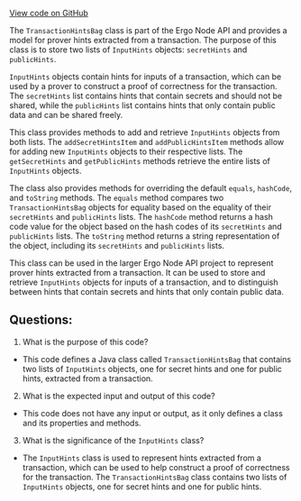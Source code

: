 [View code on GitHub](https://github.com/ergoplatform/ergo-appkit/java-client-generated/src/main/java/org/ergoplatform/restapi/client/TransactionHintsBag.java)

The `TransactionHintsBag` class is part of the Ergo Node API and provides a model for prover hints extracted from a transaction. The purpose of this class is to store two lists of `InputHints` objects: `secretHints` and `publicHints`. 

`InputHints` objects contain hints for inputs of a transaction, which can be used by a prover to construct a proof of correctness for the transaction. The `secretHints` list contains hints that contain secrets and should not be shared, while the `publicHints` list contains hints that only contain public data and can be shared freely.

This class provides methods to add and retrieve `InputHints` objects from both lists. The `addSecretHintsItem` and `addPublicHintsItem` methods allow for adding new `InputHints` objects to their respective lists. The `getSecretHints` and `getPublicHints` methods retrieve the entire lists of `InputHints` objects.

The class also provides methods for overriding the default `equals`, `hashCode`, and `toString` methods. The `equals` method compares two `TransactionHintsBag` objects for equality based on the equality of their `secretHints` and `publicHints` lists. The `hashCode` method returns a hash code value for the object based on the hash codes of its `secretHints` and `publicHints` lists. The `toString` method returns a string representation of the object, including its `secretHints` and `publicHints` lists.

This class can be used in the larger Ergo Node API project to represent prover hints extracted from a transaction. It can be used to store and retrieve `InputHints` objects for inputs of a transaction, and to distinguish between hints that contain secrets and hints that only contain public data.
## Questions: 
 1. What is the purpose of this code?
- This code defines a Java class called `TransactionHintsBag` that contains two lists of `InputHints` objects, one for secret hints and one for public hints, extracted from a transaction.

2. What is the expected input and output of this code?
- This code does not have any input or output, as it only defines a class and its properties and methods.

3. What is the significance of the `InputHints` class?
- The `InputHints` class is used to represent hints extracted from a transaction, which can be used to help construct a proof of correctness for the transaction. The `TransactionHintsBag` class contains two lists of `InputHints` objects, one for secret hints and one for public hints.